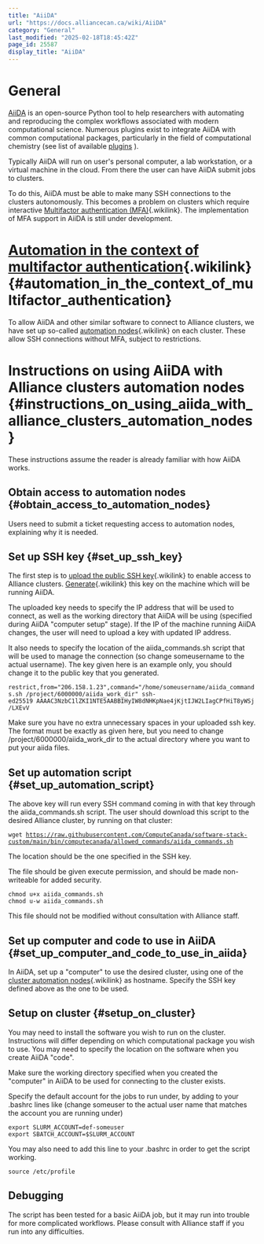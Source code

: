 ```yaml
---
title: "AiiDA"
url: "https://docs.alliancecan.ca/wiki/AiiDA"
category: "General"
last_modified: "2025-02-18T18:45:42Z"
page_id: 25587
display_title: "AiiDA"
---
```


# General

[AiiDA](https://www.aiida.net/) is an open-source Python tool to help researchers with automating and reproducing the complex workflows associated with modern computational science. Numerous plugins exist to integrate AiiDA with common computational packages, particularly in the field of computational chemistry (see list of available [plugins](https://aiidateam.github.io/aiida-registry/) ).

Typically AiiDA will run on user\'s personal computer, a lab workstation, or a virtual machine in the cloud. From there the user can have AiiDA submit jobs to clusters.

To do this, AiiDA must be able to make many SSH connections to the clusters autonomously. This becomes a problem on clusters which require interactive [Multifactor authentication (MFA)](https://docs.alliancecan.ca/Multifactor_authentication "Multifactor authentication (MFA)"){.wikilink}. The implementation of MFA support in AiiDA is still under development.

# [Automation in the context of multifactor authentication](https://docs.alliancecan.ca/Automation_in_the_context_of_multifactor_authentication "Automation in the context of multifactor authentication"){.wikilink} {#automation_in_the_context_of_multifactor_authentication}

To allow AiiDA and other similar software to connect to Alliance clusters, we have set up so-called [automation nodes](https://docs.alliancecan.ca/Automation_in_the_context_of_multifactor_authentication#Automation_nodes_for_each_cluster "automation nodes"){.wikilink} on each cluster. These allow SSH connections without MFA, subject to restrictions.

# Instructions on using AiiDA with Alliance clusters automation nodes {#instructions_on_using_aiida_with_alliance_clusters_automation_nodes}

These instructions assume the reader is already familiar with how AiiDA works.

## Obtain access to automation nodes {#obtain_access_to_automation_nodes}

Users need to submit a ticket requesting access to automation nodes, explaining why it is needed.

## Set up SSH key {#set_up_ssh_key}

The first step is to [upload the public SSH key](https://docs.alliancecan.ca/SSH_Keys#Installing_your_key "upload the public SSH key"){.wikilink} to enable access to Alliance clusters. [Generate](https://docs.alliancecan.ca/SSH_Keys#Generating_an_SSH_Key "Generate"){.wikilink} this key on the machine which will be running AiiDA.

The uploaded key needs to specify the IP address that will be used to connect, as well as the working directory that AiiDA will be using (specified during AiiDA \"computer setup\" stage). If the IP of the machine running AiiDA changes, the user will need to upload a key with updated IP address.

It also needs to specify the location of the aiida_commands.sh script that will be used to manage the connection (so change someusername to the actual username). The key given here is an example only, you should change it to the public key that you generated.

`restrict,from="206.158.1.23",command="/home/someusername/aiida_commands.sh /project/6000000/aiida_work_dir" ssh-ed25519 AAAAC3NzbC1lZKI1NTE5AABBIHyIW8dNHKpNae4jKjtIJW2LIagCPfHiT8yWSj/LXEvV`

Make sure you have no extra unnecessary spaces in your uploaded ssh key. The format must be exactly as given here, but you need to change /project/6000000/aiida_work_dir to the actual directory where you want to put your aiida files.

## Set up automation script {#set_up_automation_script}

The above key will run every SSH command coming in with that key through the aiida_commands.sh script. The user should download this script to the desired Alliance cluster, by running on that cluster:

`wget `[`https://raw.githubusercontent.com/ComputeCanada/software-stack-custom/main/bin/computecanada/allowed_commands/aiida_commands.sh`](https://raw.githubusercontent.com/ComputeCanada/software-stack-custom/main/bin/computecanada/allowed_commands/aiida_commands.sh)

The location should be the one specified in the SSH key.

The file should be given execute permission, and should be made non-writeable for added security.

`chmod u+x aiida_commands.sh`\
`chmod u-w aiida_commands.sh`

This file should not be modified without consultation with Alliance staff.

## Set up computer and code to use in AiiDA {#set_up_computer_and_code_to_use_in_aiida}

In AiiDA, set up a \"computer\" to use the desired cluster, using one of the [ cluster automation nodes](https://docs.alliancecan.ca/Automation_in_the_context_of_multifactor_authentication#Automation_nodes_for_each_cluster " cluster automation nodes"){.wikilink} as hostname. Specify the SSH key defined above as the one to be used.

## Setup on cluster {#setup_on_cluster}

You may need to install the software you wish to run on the cluster. Instructions will differ depending on which computational package you wish to use. You may need to specify the location on the software when you create AiiDA \"code\".

Make sure the working directory specified when you created the \"computer\" in AiiDA to be used for connecting to the cluster exists.

Specify the default account for the jobs to run under, by adding to your .bashrc lines like (change someuser to the actual user name that matches the account you are running under)

`export SLURM_ACCOUNT=def-someuser`\
`export SBATCH_ACCOUNT=$SLURM_ACCOUNT`

You may also need to add this line to your .bashrc in order to get the script working.

`source /etc/profile`

## Debugging

The script has been tested for a basic AiiDA job, but it may run into trouble for more complicated workflows. Please consult with Alliance staff if you run into any difficulties.
